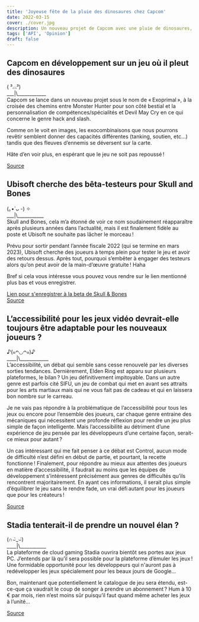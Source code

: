 ```yaml
---
title: 'Joyeuse fête de la pluie des dinosaures chez Capcom'
date: 2022-03-15
cover: ./cover.jpg
description: Un nouveau projet de Capcom avec une pluie de dinosaures, Ubisoft en recherche de bêta-testeurs pour Skull and Bones ou encore Stadia qui cherche un nouveau point d’entrée dans le cloud gaming, la semaine s’annonce chargée !
tags: ['API', 'Opinion']
draft: false
---
```


## Capcom en développement sur un jeu où il pleut des dinosaures
( ³⌓³)      
\_\_\_|\\\_\_\_\_\_\_\_\_\_\_\_\_       
Capcom se lance dans un nouveau projet sous le nom de « Exoprimal », à la croisée des chemins entre Monster Hunter pour son côté bestial et la personnalisation de compétences/spécialités et Devil May Cry en ce qui concerne le genre hack and slash. 

Comme on le voit en images, les exocombinaisons que nous pourrons revêtir semblent donner des capacités différentes (tanking, soutien, etc…) tandis que des fleuves d’ennemis se déversent sur la carte. 

Hâte d’en voir plus, en espérant que le jeu ne soit pas repoussé !

[Source](https://www.theverge.com/2022/3/9/22969723/capcom-exoprimal-dinosaurs-playstation-xbox-pc)

## Ubisoft cherche des bêta-testeurs pour Skull and Bones
(｡•̀ ᴗ -) ✧     
\_\_\_|\\\_\_\_\_\_\_\_\_\_\_\_        
Skull and Bones, cela m’a étonné de voir ce nom soudainement réapparaître après plusieurs années dans l’actualité, mais il est finalement fidèle au poste et Ubisoft ne souhaite pas lâcher le morceau ! 

Prévu pour sortir pendant l’année fiscale 2022 (qui se termine en mars 2023), Ubisoft cherche des joueurs à temps plein pour tester le jeu et avoir des retours dessus. Après tout, pourquoi s’embêter à engager des testeurs alors qu’on peut avoir de la main-d’œuvre gratuite ! Haha 

Bref si cela vous intéresse vous pouvez vous rendre sur le lien mentionné plus bas et vous enregistrer.

[Lien pour s'enregistrer à la beta de Skull & Bones](https://www.ubisoft.com/fr-fr/game/skull-and-bones)    
[Source](https://new-game-plus.fr/skull-and-bones-beta/)

## L’accessibilité pour les jeux vidéo devrait-elle toujours être adaptable pour les nouveaux joueurs ?
♪(๑ᴖ◡ᴖ๑)♪     
\_\_\_\_|\\\_\_\_\_\_\_\_\_\_\_\_\_      
L’accessibilité, un débat qui semble sans cesse renouvelé par les diverses sorties tendances. Dernièrement, Elden Ring est apparu sur plusieurs plateformes, le bilan ? Un jeu définitivement impitoyable. Dans un autre genre est parfois cité SIFU, un jeu de combat qui met en avant ses attraits pour les arts martiaux mais qui ne vous fait pas de cadeau et qui en laissera bon nombre sur le carreau. 

Je ne vais pas répondre à la problématique de l’accessibilité pour tous les jeux ou encore pour l’ensemble des joueurs, car chaque genre entraine des mécaniques qui nécessitent une profonde réflexion pour rendre un jeu plus simple de façon intelligente. Mais l’accessibilité au détriment d’une expérience de jeu pensée par les développeurs d’une certaine façon, serait-ce mieux pour autant ? 

Un cas intéressant qui me fait penser à ce débat est Control, aucun mode de difficulté n’est défini en début de partie, et pourtant, la recette fonctionne ! Finalement, pour répondre au mieux aux attentes des joueurs en matière d’accessibilité, il faudrait au moins que les équipes de développement s’intéressent précisément aux genres de difficultés qu’ils rencontrent majoritairement. En ayant ces informations, il serait plus simple d’équilibrer le jeu sans le rendre fade, un vrai défi autant pour les joueurs que pour les créateurs ! 

[Source](https://www.journaldugeek.com/dossier/humeur-voici-pourquoi-tous-les-jeux-video-devraient-adapter-leur-difficulte/)

## Stadia tenterait-il de prendre un nouvel élan ?
(∩⌣̀_⌣́)      
\_\_\_\_|\\\_\_\_\_\_\_\_\_\_\_\_       
La plateforme de cloud gaming Stadia ouvrira bientôt ses portes aux jeux PC. J’entends par là qu’il sera possible pour la plateforme d’émuler les jeux ! Une formidable opportunité pour les développeurs qui n'auront pas à redévelopper les jeux spécialement pour les beaux jours de Google… 

Bon, maintenant que potentiellement le catalogue de jeu sera étendu, est-ce-que ça vaudrait le coup de songer à prendre un abonnement ? Hum à 10 € par mois, rien n’est moins sûr puisqu’il faut quand même acheter les jeux à l’unité… 

[Source](https://www.numerama.com/tech/880007-google-aurait-trouve-une-solution-pour-augmenter-le-nombre-de-jeux-sur-stadia.html)
